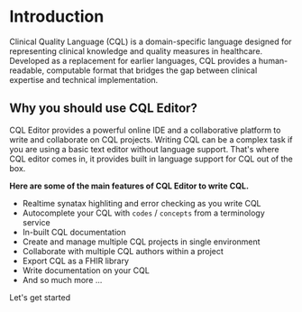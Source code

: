 # Introduction

Clinical Quality Language (CQL) is a domain-specific language designed for representing clinical knowledge and quality measures in healthcare. Developed as a replacement for earlier languages, CQL provides a human-readable, computable format that bridges the gap between clinical expertise and technical implementation.

## Why you should use CQL Editor?

CQL Editor provides a powerful online IDE and a collaborative platform to write and collaborate on CQL projects.
Writing CQL can be a complex task if you are using a basic text editor without language support. That's where CQL editor comes in, it provides built in language support for CQL out of the box.

**Here are some of the main features of CQL Editor to write CQL.**

- Realtime synatax highliting and error checking as you write CQL
- Autocomplete your CQL with `codes` / `concepts` from a terminology service
- In-built CQL documentation
- Create and manage multiple CQL projects in single environment
- Collaborate with multiple CQL authors within a project
- Export CQL as a FHIR library
- Write documentation on your CQL
- And so much more ...

Let's get started
